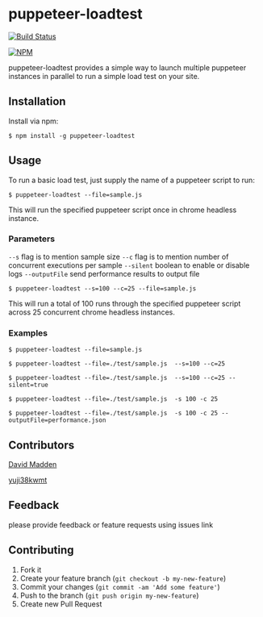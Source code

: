 # puppeteer-loadtest

[![Build Status](https://travis-ci.org/svenkatreddy/puppeteer-loadtest.svg?branch=master)](https://travis-ci.org/svenkatreddy/puppeteer-loadtest)

[![NPM](https://nodei.co/npm/puppeteer-loadtest.png?stars=true)](https://nodei.co/npm/puppeteer-loadtest/)

puppeteer-loadtest provides a simple way to launch multiple puppeteer instances in parallel to run a simple load test on your site.


## Installation

Install via npm:

    $ npm install -g puppeteer-loadtest

## Usage

To run a basic load test, just supply the name of a puppeteer script to run:

    $ puppeteer-loadtest --file=sample.js

This will run the specified puppeteer script once in chrome headless instance.

### Parameters

`--s` flag is to mention sample size
`--c` flag is to mention number of concurrent executions per sample
`--silent` boolean to enable or disable logs
`--outputFile` send performance results to output file

    $ puppeteer-loadtest --s=100 --c=25 --file=sample.js
    
This will run a total of 100 runs through the specified puppeteer script across 25 concurrent chrome headless instances.


### Examples

    $ puppeteer-loadtest --file=sample.js
    
    $ puppeteer-loadtest --file=./test/sample.js  --s=100 --c=25
    
    $ puppeteer-loadtest --file=./test/sample.js  --s=100 --c=25 --silent=true
    
    $ puppeteer-loadtest --file=./test/sample.js  -s 100 -c 25

    $ puppeteer-loadtest --file=./test/sample.js  -s 100 -c 25 --outputFile=performance.json
    
    
## Contributors

[David Madden](https://github.com/moose56)

[yuji38kwmt](https://github.com/yuji38kwmt)
    
   
## Feedback   

please provide feedback or feature requests using issues link
    

## Contributing

1. Fork it
2. Create your feature branch (`git checkout -b my-new-feature`)
3. Commit your changes (`git commit -am 'Add some feature'`)
4. Push to the branch (`git push origin my-new-feature`)
5. Create new Pull Request
